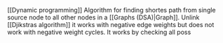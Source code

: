 [[Dynamic programming]] Algorithm for finding shortes path from single source node to all other nodes in a [[Graphs (DSA)|Graph]]. Unlink [[Djikstras algorithm]] it works with negative edge weights but does not work with negative weight cycles. 
It works by checking all poss